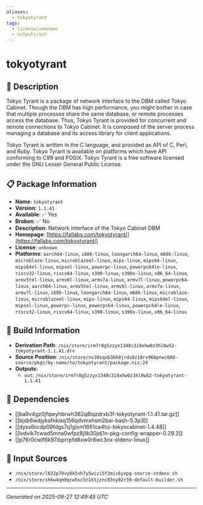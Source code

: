 ```yaml
---
aliases:
  - tokyotyrant
tags:
  - license/unknown
  - outputs/out
---
```


# tokyotyrant

## 📝 Description

Tokyo Tyrant is a package of network interface to the DBM called
Tokyo Cabinet.  Though the DBM has high performance, you might
bother in case that multiple processes share the same database, or
remote processes access the database.  Thus, Tokyo Tyrant is
provided for concurrent and remote connections to Tokyo Cabinet.  It
is composed of the server process managing a database and its access
library for client applications.

Tokyo Tyrant is written in the C language, and provided as API of C,
Perl, and Ruby.  Tokyo Tyrant is available on platforms which have
API conforming to C99 and POSIX.  Tokyo Tyrant is a free software
licensed under the GNU Lesser General Public License.


## 📋 Package Information

- **Name**: `tokyotyrant`
- **Version**: `1.1.41`
- **Available**: ✅ Yes
- **Broken**: ✅ No
- **Description**: Network interface of the Tokyo Cabinet DBM
- **Homepage**: [https://fallabs.com/tokyotyrant/](https://fallabs.com/tokyotyrant/)
- **License**: `unknown`
- **Platforms**: `aarch64-linux`, `i686-linux`, `loongarch64-linux`, `m68k-linux`, `microblaze-linux`, `microblazeel-linux`, `mips-linux`, `mips64-linux`, `mips64el-linux`, `mipsel-linux`, `powerpc-linux`, `powerpc64le-linux`, `riscv32-linux`, `riscv64-linux`, `s390-linux`, `s390x-linux`, `x86_64-linux`, `armv5tel-linux`, `armv6l-linux`, `armv7a-linux`, `armv7l-linux`, `powerpc64-linux`, `aarch64-linux`, `armv5tel-linux`, `armv6l-linux`, `armv7a-linux`, `armv7l-linux`, `i686-linux`, `loongarch64-linux`, `m68k-linux`, `microblaze-linux`, `microblazeel-linux`, `mips-linux`, `mips64-linux`, `mips64el-linux`, `mipsel-linux`, `powerpc-linux`, `powerpc64-linux`, `powerpc64le-linux`, `riscv32-linux`, `riscv64-linux`, `s390-linux`, `s390x-linux`, `x86_64-linux`

## 🔧 Build Information

- **Derivation Path**: `/nix/store/irm7r8g5zzyx1340c3i9xhw0z3hl0w52-tokyotyrant-1.1.41.drv`
- **Source Position**: `/nix/store/ns30sqxb36k8jrds8z18rv96bpnwc60d-source/pkgs/by-name/to/tokyotyrant/package.nix:24`
- **Outputs**:
  - `out`:  `/nix/store/irm7r8g5zzyx1340c3i9xhw0z3hl0w52-tokyotyrant-1.1.41`

## 🔗 Dependencies

- [[ba9v4gz0jfqwyhbrwh382q8iqzdrxb3f-tokyotyrant-1.1.41.tar.gz]]
- [[bjsb6wdjykafnkixq156qdvmxhsm2bai-bash-5.3p3]]
- [[dyss6iicdp09fdgs7q1glxm1661ca4hz-tokyocabinet-1.4.48]]
- [[lvdvlk7cwad5mna0wfpz8jllb30jdj1n-pkg-config-wrapper-0.29.2]]
- [[p76r0cwlf6k97ibprrpfd8xw0r8wc3nx-stdenv-linux]]

## 📁 Input Sources

- `/nix/store/l622p70vy8k5sh7y5wizi5f2mic6ynpg-source-stdenv.sh`
- `/nix/store/shkw4qm9qcw5sc5n1k5jznc83ny02r39-default-builder.sh`

---
*Generated on 2025-09-27 12:49:45 UTC*
